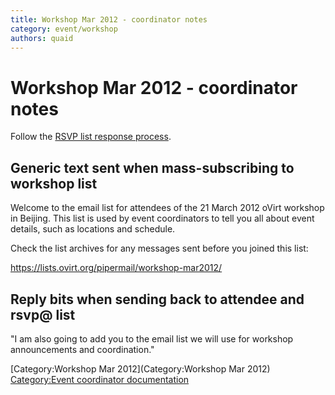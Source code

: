 ```yaml
---
title: Workshop Mar 2012 - coordinator notes
category: event/workshop
authors: quaid
---
```


# Workshop Mar 2012 - coordinator notes

Follow the [RSVP list response process](/community/events/archives/rsvp-list-response-process/).

## Generic text sent when mass-subscribing to workshop list

Welcome to the email list for attendees of the 21 March 2012 oVirt workshop in Beijing. This list is used by event coordinators to tell you all about event details, such as locations and schedule.

Check the list archives for any messages sent before you joined this list:

<https://lists.ovirt.org/pipermail/workshop-mar2012/>

## Reply bits when sending back to attendee and rsvp@ list

"I am also going to add you to the email list we will use for workshop announcements and coordination."

[Category:Workshop Mar 2012](Category:Workshop Mar 2012) [Category:Event coordinator documentation](/develop/developer-guide/events/event-coordinator-documentation/)
